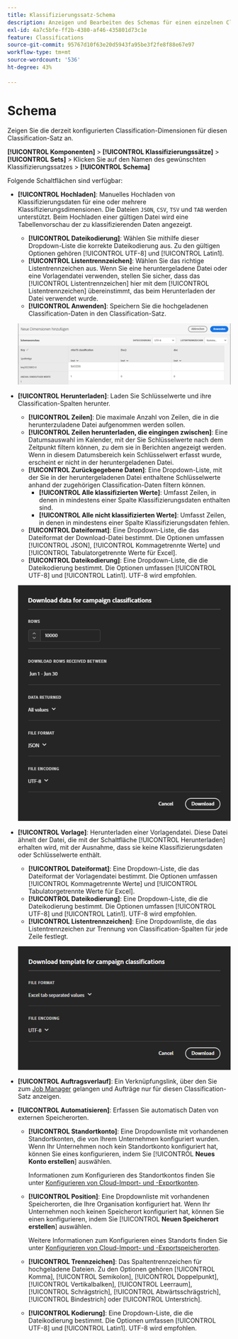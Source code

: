 ```yaml
---
title: Klassifizierungssatz-Schema
description: Anzeigen und Bearbeiten des Schemas für einen einzelnen Classification-Satz.
exl-id: 4a7c5bfe-ff2b-4380-af46-435801d73c1e
feature: Classifications
source-git-commit: 95767d10f63e20d5943fa95be3f2fe8f88e67e97
workflow-type: tm+mt
source-wordcount: '536'
ht-degree: 43%

---
```


# Schema

Zeigen Sie die derzeit konfigurierten Classification-Dimensionen für diesen Classification-Satz an.

**[!UICONTROL Komponenten]** > **[!UICONTROL Klassifizierungssätze]** > **[!UICONTROL Sets]** > Klicken Sie auf den Namen des gewünschten Klassifizierungssatzes > **[!UICONTROL Schema]**

Folgende Schaltflächen sind verfügbar:

<!--* **[!UICONTROL Add]**: Adds an empty row so that you can add a classification dimension to the schema.-->
* **[!UICONTROL Hochladen]**: Manuelles Hochladen von Klassifizierungsdaten für eine oder mehrere Klassifizierungsdimensionen. Die Dateien `JSON`, `CSV`, `TSV` und `TAB` werden unterstützt. Beim Hochladen einer gültigen Datei wird eine Tabellenvorschau der zu klassifizierenden Daten angezeigt.
   * **[!UICONTROL Dateikodierung]**: Wählen Sie mithilfe dieser Dropdown-Liste die korrekte Dateikodierung aus. Zu den gültigen Optionen gehören [!UICONTROL UTF-8] und [!UICONTROL Latin1].
   * **[!UICONTROL Listentrennzeichen]**: Wählen Sie das richtige Listentrennzeichen aus. Wenn Sie eine heruntergeladene Datei oder eine Vorlagendatei verwenden, stellen Sie sicher, dass das [!UICONTROL Listentrennzeichen] hier mit dem [!UICONTROL Listentrennzeichen] übereinstimmt, das beim Herunterladen der Datei verwendet wurde.
   * **[!UICONTROL Anwenden]**: Speichern Sie die hochgeladenen Classification-Daten in den Classification-Satz.

  ![Hochladen eines Klassifizierungssatzes](../../assets/classification-set-upload.png)

* **[!UICONTROL Herunterladen]**: Laden Sie Schlüsselwerte und ihre Classification-Spalten herunter.
   * **[!UICONTROL Zeilen]**: Die maximale Anzahl von Zeilen, die in die herunterzuladene Datei aufgenommen werden sollen.
   * **[!UICONTROL Zeilen herunterladen, die eingingen zwischen]**: Eine Datumsauswahl im Kalender, mit der Sie Schlüsselwerte nach dem Zeitpunkt filtern können, zu dem sie in Berichten angezeigt werden. Wenn in diesem Datumsbereich kein Schlüsselwert erfasst wurde, erscheint er nicht in der heruntergeladenen Datei.
   * **[!UICONTROL Zurückgegebene Daten]**: Eine Dropdown-Liste, mit der Sie in der heruntergeladenen Datei enthaltene Schlüsselwerte anhand der zugehörigen Classification-Daten filtern können.
      * **[!UICONTROL Alle klassifizierten Werte]**: Umfasst Zeilen, in denen in mindestens einer Spalte Klassifizierungsdaten enthalten sind.
      * **[!UICONTROL Alle nicht klassifizierten Werte]**: Umfasst Zeilen, in denen in mindestens einer Spalte Klassifizierungsdaten fehlen.
   * **[!UICONTROL Dateiformat]**: Eine Dropdown-Liste, die das Dateiformat der Download-Datei bestimmt. Die Optionen umfassen [!UICONTROL JSON], [!UICONTROL Kommagetrennte Werte] und [!UICONTROL Tabulatorgetrennte Werte für Excel].
   * **[!UICONTROL Dateikodierung]**: Eine Dropdown-Liste, die die Dateikodierung bestimmt. Die Optionen umfassen [!UICONTROL UTF-8] und [!UICONTROL Latin1]. UTF-8 wird empfohlen.

  ![Herunterladen des Klassifizierungssatzes](../../assets/classification-set-download.png)

* **[!UICONTROL Vorlage]**: Herunterladen einer Vorlagendatei. Diese Datei ähnelt der Datei, die mit der Schaltfläche [!UICONTROL Herunterladen] erhalten wird, mit der Ausnahme, dass sie keine Klassifizierungsdaten oder Schlüsselwerte enthält.
   * **[!UICONTROL Dateiformat]**: Eine Dropdown-Liste, die das Dateiformat der Vorlagendatei bestimmt. Die Optionen umfassen [!UICONTROL Kommagetrennte Werte] und [!UICONTROL Tabulatorgetrennte Werte für Excel].
   * **[!UICONTROL Dateikodierung]**: Eine Dropdown-Liste, die die Dateikodierung bestimmt. Die Optionen umfassen [!UICONTROL UTF-8] und [!UICONTROL Latin1]. UTF-8 wird empfohlen.
   * **[!UICONTROL Listentrennzeichen]**: Eine Dropdownliste, die das Listentrennzeichen zur Trennung von Classification-Spalten für jede Zeile festlegt.

  ![Klassifizierungsset-Vorlage](../../assets/classification-set-template.png)

* **[!UICONTROL Auftragsverlauf]**: Ein Verknüpfungslink, über den Sie zum [Job Manager](../job-manager.md) gelangen und Aufträge nur für diesen Classification-Satz anzeigen.
* **[!UICONTROL Automatisieren]**: Erfassen Sie automatisch Daten von externen Speicherorten.
   * **[!UICONTROL Standortkonto]**: Eine Dropdownliste mit vorhandenen Standortkonten, die von Ihrem Unternehmen konfiguriert wurden. Wenn Ihr Unternehmen noch kein Standortkonto konfiguriert hat, können Sie eines konfigurieren, indem Sie [!UICONTROL **Neues Konto erstellen**] auswählen.

     Informationen zum Konfigurieren des Standortkontos finden Sie unter [Konfigurieren von Cloud-Import- und -Exportkonten](/help/components/locations/configure-import-accounts.md).

   * **[!UICONTROL Position]**: Eine Dropdownliste mit vorhandenen Speicherorten, die Ihre Organisation konfiguriert hat. Wenn Ihr Unternehmen noch keinen Speicherort konfiguriert hat, können Sie einen konfigurieren, indem Sie [!UICONTROL **Neuen Speicherort erstellen**] auswählen.

     Weitere Informationen zum Konfigurieren eines Standorts finden Sie unter [Konfigurieren von Cloud-Import- und -Exportspeicherorten](/help/components/locations/configure-import-locations.md).

   * **[!UICONTROL Trennzeichen]**: Das Spaltentrennzeichen für hochgeladene Dateien. Zu den Optionen gehören [!UICONTROL Komma], [!UICONTROL Semikolon], [!UICONTROL Doppelpunkt], [!UICONTROL Vertikalbalken], [!UICONTROL Leerraum], [!UICONTROL Schrägstrich], [!UICONTROL Abwärtsschrägstrich], [!UICONTROL Bindestrich] oder [!UICONTROL Unterstrich].

   * **[!UICONTROL Kodierung]**: Eine Dropdown-Liste, die die Dateikodierung bestimmt. Die Optionen umfassen [!UICONTROL UTF-8] und [!UICONTROL Latin1]. UTF-8 wird empfohlen.
